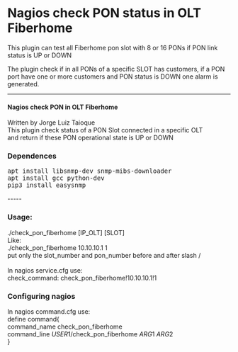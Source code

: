 # Nagios check PON status in OLT Fiberhome

This plugin can test all Fiberhome pon slot with 8 or 16 PONs if PON link status is UP or DOWN

The plugin check if in all PONs of a specific SLOT has customers, if a PON port have one or more customers and PON status is DOWN one alarm is generated.

---
#### Nagios check PON in OLT Fiberhome <br>
Written by Jorge Luiz Taioque <br>
This plugin check status of a PON Slot connected in a specific OLT  <br>
and return if these PON operational state is UP or DOWN <br>


### Dependences
<pre>
apt install libsnmp-dev snmp-mibs-downloader
apt install gcc python-dev
pip3 install easysnmp
</pre>
----- <br>
### Usage: <br>
./check_pon_fiberhome [IP_OLT] [SLOT] <br>
Like: <br>
./check_pon_fiberhome 10.10.10.1 1 <br>
put only the slot_number and pon_number before and after slash / <br>
<br>
In nagios service.cfg use: <br>
check_command:	check_pon_fiberhome!10.10.10.1!1 <br>


### Configuring nagios
In nagios command.cfg use:<br>
define command{<br>
        command_name    check_pon_fiberhome<br>
        command_line    $USER1$/check_pon_fiberhome $ARG1$ $ARG2$<br>
        }<br>
